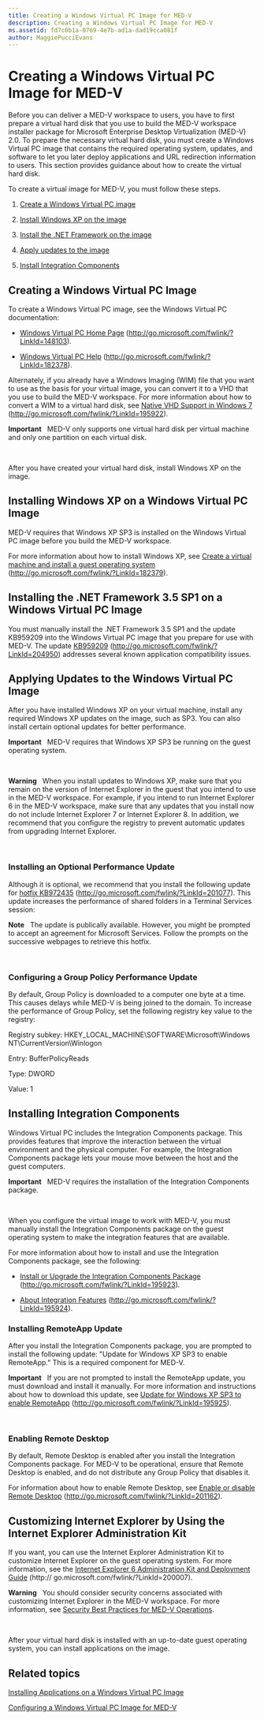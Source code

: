 ```yaml
---
title: Creating a Windows Virtual PC Image for MED-V
description: Creating a Windows Virtual PC Image for MED-V
ms.assetid: fd7c0b1a-0769-4e7b-ad1a-dad19cca081f
author: MaggiePucciEvans
---
```


# Creating a Windows Virtual PC Image for MED-V


Before you can deliver a MED-V workspace to users, you have to first prepare a virtual hard disk that you use to build the MED-V workspace installer package for Microsoft Enterprise Desktop Virtualization (MED-V) 2.0. To prepare the necessary virtual hard disk, you must create a Windows Virtual PC image that contains the required operating system, updates, and software to let you later deploy applications and URL redirection information to users. This section provides guidance about how to create the virtual hard disk.

To create a virtual image for MED-V, you must follow these steps.

1.  [Create a Windows Virtual PC image](#bkmk-creatingavirtualmachinebyusingmicrosoftvirtualpc)

2.  [Install Windows XP on the image](#bkmk-installingwindowsxpontovpc)

3.  [Install the .NET Framework on the image](#bkmk-installingnet)

4.  [Apply updates to the image](#bkmk-applypatchestovpc)

5.  [Install Integration Components](#bkmk-installintegration)

## <a href="" id="bkmk-creatingavirtualmachinebyusingmicrosoftvirtualpc"></a>Creating a Windows Virtual PC Image


To create a Windows Virtual PC image, see the Windows Virtual PC documentation:

-   [Windows Virtual PC Home Page](http://go.microsoft.com/fwlink/?LinkId=148103) (http://go.microsoft.com/fwlink/?LinkId=148103).

-   [Windows Virtual PC Help](http://go.microsoft.com/fwlink/?LinkId=182378) (http://go.microsoft.com/fwlink/?LinkId=182378).

Alternately, if you already have a Windows Imaging (WIM) file that you want to use as the basis for your virtual image, you can convert it to a VHD that you use to build the MED-V workspace. For more information about how to convert a WIM to a virtual hard disk, see [Native VHD Support in Windows 7](http://go.microsoft.com/fwlink/?LinkId=195922) (http://go.microsoft.com/fwlink/?LinkId=195922).

**Important**  
MED-V only supports one virtual hard disk per virtual machine and only one partition on each virtual disk.

 

After you have created your virtual hard disk, install Windows XP on the image.

## <a href="" id="bkmk-installingwindowsxpontovpc"></a>Installing Windows XP on a Windows Virtual PC Image


MED-V requires that Windows XP SP3 is installed on the Windows Virtual PC image before you build the MED-V workspace.

For more information about how to install Windows XP, see [Create a virtual machine and install a guest operating system](http://go.microsoft.com/fwlink/?LinkId=182379) (http://go.microsoft.com/fwlink/?LinkId=182379).

## <a href="" id="bkmk-installingnet"></a>Installing the .NET Framework 3.5 SP1 on a Windows Virtual PC Image


You must manually install the .NET Framework 3.5 SP1 and the update KB959209 into the Windows Virtual PC image that you prepare for use with MED-V. The update [KB959209](http://go.microsoft.com/fwlink/?LinkId=204950) (http://go.microsoft.com/fwlink/?LinkId=204950) addresses several known application compatibility issues.

## <a href="" id="bkmk-applypatchestovpc"></a>Applying Updates to the Windows Virtual PC Image


After you have installed Windows XP on your virtual machine, install any required Windows XP updates on the image, such as SP3. You can also install certain optional updates for better performance.

**Important**  
MED-V requires that Windows XP SP3 be running on the guest operating system.

 

**Warning**  
When you install updates to Windows XP, make sure that you remain on the version of Internet Explorer in the guest that you intend to use in the MED-V workspace. For example, if you intend to run Internet Explorer 6 in the MED-V workspace, make sure that any updates that you install now do not include Internet Explorer 7 or Internet Explorer 8. In addition, we recommend that you configure the registry to prevent automatic updates from upgrading Internet Explorer.

 

### Installing an Optional Performance Update

Although it is optional, we recommend that you install the following update for [hotfix KB972435](http://go.microsoft.com/fwlink/?LinkId=201077) (http://go.microsoft.com/fwlink/?LinkId=201077). This update increases the performance of shared folders in a Terminal Services session:

**Note**  
The update is publically available. However, you might be prompted to accept an agreement for Microsoft Services. Follow the prompts on the successive webpages to retrieve this hotfix.

 

### Configuring a Group Policy Performance Update

By default, Group Policy is downloaded to a computer one byte at a time. This causes delays while MED-V is being joined to the domain. To increase the performance of Group Policy, set the following registry key value to the registry:

Registry subkey: HKEY\_LOCAL\_MACHINE\\SOFTWARE\\Microsoft\\Windows NT\\CurrentVersion\\Winlogon

Entry: BufferPolicyReads

Type: DWORD

Value: 1

## <a href="" id="bkmk-installintegration"></a>Installing Integration Components


Windows Virtual PC includes the Integration Components package. This provides features that improve the interaction between the virtual environment and the physical computer. For example, the Integration Components package lets your mouse move between the host and the guest computers.

**Important**  
MED-V requires the installation of the Integration Components package.

 

When you configure the virtual image to work with MED-V, you must manually install the Integration Components package on the guest operating system to make the integration features that are available.

For more information about how to install and use the Integration Components package, see the following:

-   [Install or Upgrade the Integration Components Package](http://go.microsoft.com/fwlink/?LinkId=195923) (http://go.microsoft.com/fwlink/?LinkId=195923).

-   [About Integration Features](http://go.microsoft.com/fwlink/?LinkId=195924) (http://go.microsoft.com/fwlink/?LinkId=195924).

### Installing RemoteApp Update

After you install the Integration Components package, you are prompted to install the following update: "Update for Windows XP SP3 to enable RemoteApp." This is a required component for MED-V.

**Important**  
If you are not prompted to install the RemoteApp update, you must download and install it manually. For more information and instructions about how to download this update, see [Update for Windows XP SP3 to enable RemoteApp](http://go.microsoft.com/fwlink/?LinkId=195925) (http://go.microsoft.com/fwlink/?LinkId=195925).

 

### Enabling Remote Desktop

By default, Remote Desktop is enabled after you install the Integration Components package. For MED-V to be operational, ensure that Remote Desktop is enabled, and do not distribute any Group Policy that disables it.

For information about how to enable Remote Desktop, see [Enable or disable Remote Desktop](http://go.microsoft.com/fwlink/?LinkId=201162) (http://go.microsoft.com/fwlink/?LinkId=201162).

## Customizing Internet Explorer by Using the Internet Explorer Administration Kit


If you want, you can use the Internet Explorer Administration Kit to customize Internet Explorer on the guest operating system. For more information, see the [Internet Explorer 6 Administration Kit and Deployment Guide](http://go.microsoft.com/fwlink/?LinkId=200007) (http:// go.microsoft.com/fwlink/?LinkId=200007).

**Warning**  
You should consider security concerns associated with customizing Internet Explorer in the MED-V workspace. For more information, see [Security Best Practices for MED-V Operations](security-best-practices-for-med-v-operations.md).

 

After your virtual hard disk is installed with an up-to-date guest operating system, you can install applications on the image.

## Related topics


[Installing Applications on a Windows Virtual PC Image](installing-applications-on-a-windows-virtual-pc-image.md)

[Configuring a Windows Virtual PC Image for MED-V](configuring-a-windows-virtual-pc-image-for-med-v.md)

 

 





